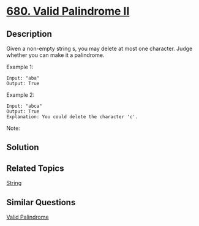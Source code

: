 # [680. Valid Palindrome II](https://leetcode.com/problems/valid-palindrome-ii)

## Description

Given a non-empty string s, you may delete at most one character. Judge whether you can make it a palindrome.

Example 1:

```
Input: "aba"
Output: True
```



Example 2:

```
Input: "abca"
Output: True
Explanation: You could delete the character 'c'.
```



Note:



## Solution



## Related Topics

[String](https://leetcode.com/tag/string/) 

## Similar Questions

[Valid Palindrome](https://leetcode.com/problems/valid-palindrome/)
